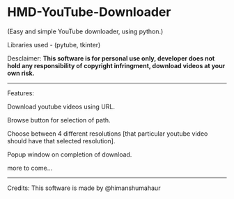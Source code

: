 # HMD-YouTube-Downloader
(Easy and simple YouTube downloader, using python.)

Libraries used - (pytube, tkinter)

Desclaimer:
**This software is for personal use only, developer does not hold any responsibility of copyright infringment, download videos at your own risk.**
_________________________________________________________
Features:

Download youtube videos using URL. 

Browse button for selection of path. 

Choose between 4 different resolutions [that particular youtube video should have that selected resolution]. 

Popup window on completion of download. 
 
more to come...
_________________________________________________________
Credits:
This software is made by @himanshumahaur
